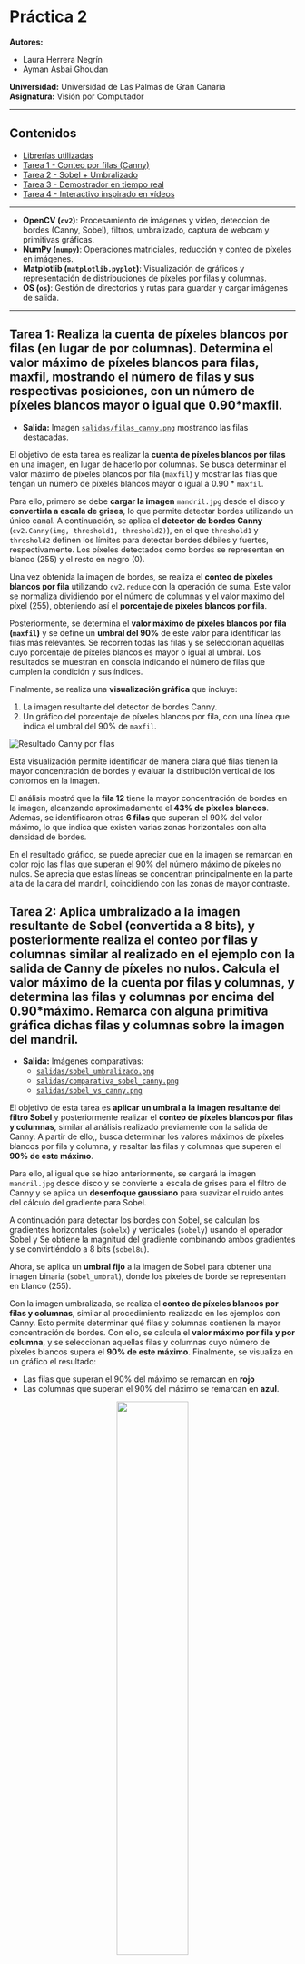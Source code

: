 # Práctica 2

**Autores:**  
- Laura Herrera Negrín  
- Ayman Asbai Ghoudan

**Universidad:** Universidad de Las Palmas de Gran Canaria  
**Asignatura:** Visión por Computador  

---
## Contenidos
- [Librerías utilizadas](#librerias)
- [Tarea 1 - Conteo por filas (Canny)](#tarea1)
- [Tarea 2 - Sobel + Umbralizado](#tarea2)
- [Tarea 3 - Demostrador en tiempo real](#tarea3)
- [Tarea 4 - Interactivo inspirado en vídeos](#tarea4)

---
<a name= "librerias"></a>
- **OpenCV (`cv2`)**: Procesamiento de imágenes y vídeo, detección de bordes (Canny, Sobel), filtros, umbralizado, captura de webcam y primitivas gráficas.  
- **NumPy (`numpy`)**: Operaciones matriciales, reducción y conteo de píxeles en imágenes.  
- **Matplotlib (`matplotlib.pyplot`)**: Visualización de gráficos y representación de distribuciones de píxeles por filas y columnas.  
- **OS (`os`)**: Gestión de directorios y rutas para guardar y cargar imágenes de salida.  
---

<a name="tarea1"></a>
## Tarea 1: Realiza la cuenta de píxeles blancos por filas (en lugar de por columnas). Determina el valor máximo de píxeles blancos para filas, maxfil, mostrando el número de filas y sus respectivas posiciones, con un número de píxeles blancos mayor o igual que 0.90*maxfil.
- **Salida:** Imagen [`salidas/filas_canny.png`](salidas/filas_canny.png) mostrando las filas destacadas.

El objetivo de esta tarea es realizar la **cuenta de píxeles blancos por filas** en una imagen, en lugar de hacerlo por columnas. Se busca determinar el valor máximo de píxeles blancos por fila (`maxfil`) y mostrar las filas que tengan un número de píxeles blancos mayor o igual a 0.90 * `maxfil`.

Para ello, primero se debe **cargar la imagen** `mandril.jpg` desde el disco y **convertirla a escala de grises**, lo que permite detectar bordes utilizando un único canal. A continuación, se aplica el **detector de bordes Canny** (`cv2.Canny(img, threshold1, threshold2)`), en el que `threshold1` y `threshold2` definen los límites para detectar bordes débiles y fuertes, respectivamente. Los píxeles detectados como bordes se representan en blanco (255) y el resto en negro (0).

Una vez obtenida la imagen de bordes, se realiza el **conteo de píxeles blancos por fila** utilizando `cv2.reduce` con la operación de suma. Este valor se normaliza dividiendo por el número de columnas y el valor máximo del píxel (255), obteniendo así el **porcentaje de píxeles blancos por fila**.  

Posteriormente, se determina el **valor máximo de píxeles blancos por fila (`maxfil`)** y se define un **umbral del 90%** de este valor para identificar las filas más relevantes. Se recorren todas las filas y se seleccionan aquellas cuyo porcentaje de píxeles blancos es mayor o igual al umbral. Los resultados se muestran en consola indicando el número de filas que cumplen la condición y sus índices.

Finalmente, se realiza una **visualización gráfica** que incluye:  
1. La imagen resultante del detector de bordes Canny.  
2. Un gráfico del porcentaje de píxeles blancos por fila, con una línea que indica el umbral del 90% de `maxfil`.

![Resultado Canny por filas](salidas/filas_canny.png)

Esta visualización permite identificar de manera clara qué filas tienen la mayor concentración de bordes y evaluar la distribución vertical de los contornos en la imagen.

El análisis mostró que la **fila 12** tiene la mayor concentración de bordes en la imagen, alcanzando aproximadamente el **43% de píxeles blancos**. Además, se identificaron otras **6 filas** que superan el 90% del valor máximo, lo que indica que existen varias zonas horizontales con alta densidad de bordes. 

En el resultado gráfico, se puede apreciar que en la imagen se remarcan en color rojo las filas que superan el 90% del número máximo de píxeles no nulos. Se aprecia que estas líneas se concentran principalmente en la parte alta de la cara del mandril, coincidiendo con las zonas de mayor contraste.

<a name="tarea2"></a>
## Tarea 2: Aplica umbralizado a la imagen resultante de Sobel (convertida a 8 bits), y posteriormente realiza el conteo por filas y columnas similar al realizado en el ejemplo con la salida de Canny de píxeles no nulos. Calcula el valor máximo de la cuenta por filas y columnas, y determina las filas y columnas por encima del 0.90*máximo. Remarca con alguna primitiva gráfica dichas filas y columnas sobre la imagen del mandril. 
- **Salida:** Imágenes comparativas:
  - [`salidas/sobel_umbralizado.png`](salidas/sobel_umbralizado.png)
  - [`salidas/comparativa_sobel_canny.png`](salidas/comparativa_sobel_canny.png)
  - [`salidas/sobel_vs_canny.png`](salidas/sobel_vs_canny.png)

El objetivo de esta tarea es **aplicar un umbral a la imagen resultante del filtro Sobel** y posteriormente realizar el **conteo de píxeles blancos por filas y columnas**, similar al análisis realizado previamente con la salida de Canny. A partir de ello,, busca determinar los valores máximos de píxeles blancos por fila y columna, y resaltar las filas y columnas que superen el **90% de este máximo**.

Para ello, al igual que se hizo anteriormente, se cargará la imagen `mandril.jpg` desde disco y se convierte a escala de grises para el filtro de Canny y se aplica un **desenfoque gaussiano** para suavizar el ruido antes del cálculo del gradiente para Sobel.

A continuación para detectar los bordes con Sobel, se calculan los gradientes horizontales (`sobelx`) y verticales (`sobely`) usando el operador Sobel y  Se obtiene la magnitud del gradiente combinando ambos gradientes y se convirtiéndolo a 8 bits (`sobel8u`).  

Ahora, se aplica un **umbral fijo** a la imagen de Sobel para obtener una imagen binaria (`sobel_umbral`), donde los píxeles de borde se representan en blanco (255).

Con la imagen umbralizada, se realiza el **conteo de píxeles blancos por filas y columnas**, similar al procedimiento realizado en los ejemplos con Canny. Esto permite determinar qué filas y columnas contienen la mayor concentración de bordes. Con ello, se calcula el **valor máximo por fila y por columna**, y se seleccionan aquellas filas y columnas cuyo número de píxeles blancos supera el **90% de este máximo**.
Finalmente, se visualiza en un gráfico el resultado:
   - Las filas que superan el 90% del máximo se remarcan en **rojo** 
   - Las columnas que superan el 90% del máximo se remarcan en **azul**.

<div align="center">
  <img src="salidas/sobel_umbralizado.png" width="50%">
</div>

Se han remarcado más filas que columnas, lo que se puede concluir que, tras umbralizar la imagen, los bordes horizontales son más predominantes que los verticales. Esto indica que hay más cambios de intensidad a lo largo de la dirección vertical (generando bordes horizontales) que a lo largo de la dirección horizontal. En la imagen del mandril, esto se traduce en que los rasgos faciales y las zonas de contraste, como la frente, los ojos o el pelaje, presentan transiciones de intensidad más marcadas horizontalmente.

### ¿Cómo se comparan los resultados obtenidos a partir de Sobel y Canny?
Para responder a esta pregunta, se ha seguido un procedimiento similar al que se hizo con Sobel para Canny:
1. Convertir la imagen a una escala de grises para detectar los bordes.
2. Aplicar el algoritmo de Canny para detectar los bordes de la imagen.
3. Calcular los valores máximos de los bordes a lo olargo de cada columna y fila.
4. Aplicar un umbral del 90% del valor mázimo para identificar qué filas y columnas son lass más significaticas.

Con ello, se obtuvo una visualización comparativa que permite apreciar las diferencias en la detección de bordes entre ambos métodos:

![Comparativa Sobel y Canny](salidas/sobel_vs_canny.png)

Numéricamente, los resultados son los siguientes:

| Método | Max píxeles por fila | Filas ≥ 0.9·max | Max píxeles por columna | Columnas ≥ 0.9·max |
| ------ | -------------------- | --------------- | ----------------------- | ------------------ |
| Sobel  | 0.3320               | 13              | 0.2969                  | 3                  |
| Canny  | 0.4297               | 7               | 0.3652                  | 19                 |

**Distribución y calidad de los bordes**
* Sobel detecta principalmente bordes horizontales, generando contornos gruesos y dispersos, con más ruido y redundancia.
* Canny resalta bordes finos, continuos y precisos, especialmente verticales, centrados en los contornos relevantes (ojos, hocico, contorno facial).

**Interpretación visual**
* En las imágenes con líneas, se observa que Sobel marca más filas dispersas, mientras que Canny resalta las columnas principales y los contornos importantes.
* Esto refleja la mayor selectividad y robustez del detector de Canny frente a Sobel umbralizado.

**Conclusión final**
* Sobel ofrece un panorama amplio de cambios de intensidad, marcando más filas dispersas.
* Canny es más selectivo, resaltando columnas principales y contornos estructurales importantes.
  
Se puede concluir que Sobel proporciona un mapeo más amplio de bordes, especialmente horizontales aunque con algo ruido, mientras que Canny concentra su detección en bordes significativos y continuos, ofreciendo una visión más limpia y estructural de la imagen.

<a name="tarea3"></a>
## Tarea 3: Proponer un demostrador que capture las imágenes de la cámara, y les permita exhibir lo aprendido en estas dos prácticas ante quienes no cursen la asignatura :). Es por ello que además de poder mostrar la imagen original de la webcam, permita cambiar de modo, incluyendo al menos dos procesamientos diferentes como resultado de aplicar las funciones de OpenCV trabajadas hasta ahora.
- **Modo de uso:** Teclas `1`, `2`, `3` para cambiar de modo; `ESC` para salir.

El objetivo de esta tarea es aplicar los conocimientos adquiridos en las prácticas anteriores. Para ello, se capturará vídeo desde la webcam y se aplicarán distintos efectos visuales en tiempo real.

El programa permitirá alternar entre diferentes modos de visualización utilizando el teclado:
* `1` → Modo original: muestra la imagen de la webcam sin ningún efecto, tal como se captura.
* `2` → Modo pixelado con mapa de colores: reduce la resolución de la imagen para crear un efecto de pixelado y, posteriormente, aplica un mapa de colores para resaltar las diferentes intensidades.
* `3` → Modo bordes en color: detecta los bordes de la imagen utilizando el algoritmo de Canny con distintos umbrales y los colorea en azul, verde y rojo, superponiéndolos sobre la imagen original.

Además, en la parte inferior de la ventana se mostrarán instrucciones sobre cómo cambiar de modo y cómo salir del programa.
> Para **salir del programa**, se debe presionar la `tecla ESC`.

#### Modos de visualización

**Modo 1: Original**

Este modo muestra el vídeo capturado por la webcam sin aplicar ningún efecto, simplemente mostrando la imagen tal como se recibe.
```python
vista = frame.copy()
```

**Modo 2: Pixelado + color**
1. Se reduce la resolución de la imagen para crear un efecto pixelado.
2. Luego se escala de nuevo al tamaño original.
3. Finalmente se aplica un mapa de color JET, que colorea la imagen según intensidad.
  ```python
   cv2.applyColorMap(imagen, cv2.COLORMAP_JET)
   ```

**Modo 3: Bordes de movimiento en color**
1. Convierte la imagen a escala de grises.
2. Aplica un desenfoque gaussiano para reducir ruido.
3. Detecta bordes usando Canny con diferentes umbrales:   
   - Azul: 30–60
   - Verde: 60–120
   - Rojo: 120–240
  ```python
   cv2.Canny(imagen, minVal, maxVal)
   ```
4. Superpone los bordes coloreados sobre la imagen original con distintas transparencias.
  ```python
   cv2.addWeighted(img1, alpha, img2, beta, gamma)
   ```

<a name="tarea4"></a>
## Tarea 4: Tras ver los vídeos [My little piece of privacy](https://www.niklasroy.com/project/88/my-little-piece-of-privacy), [Messa di voce](https://youtu.be/GfoqiyB1ndE?feature=shared) y [Virtual air guitar](https://youtu.be/FIAmyoEpV5c?feature=shared) proponer un demostrador reinterpretando la parte de procesamiento de la imagen, tomando como punto de partida alguna de dichas instalaciones.
El objetivo de esta práctica es explorar cómo el movimiento del usuario frente a la cámara puede transformarse en elementos visuales dinámicos, creando una experiencia interactiva en tiempo real. Para ello, tomando como inspiración los vídeos de referencia, el demostrador:  
- Detecta **objetos en movimiento** mediante sustracción de fondo.  
- Genera **elementos gráficos dinámicos** (círculos de colores) en la posición del movimiento detectado.  
- Permite una **visualización interactiva** mostrando tanto la máscara de movimiento como la imagen real con los elementos gráficos superpuestos.  

Para comenzar, se captura video desde la **webcam** y se aplica un **sustractor de fondo** basado en mezcla de gaussianas (`cv2.createBackgroundSubtractorMOG2`). Este genera una **máscara binaria** que resalta los cambios entre frames, detectando objetos en movimiento. La configuración utilizada (`history=100, varThreshold=80, detectShadows=False`) permite un equilibrio entre sensibilidad y estabilidad, evitando que pequeños ruidos generen falsas detecciones.

A partir de la **máscara de movimiento**, se buscan contornos que representen las **áreas de mayor actividad**. Solo se consideran aquellos contornos cuyo área supere un **umbral mínimo** (1000 píxeles), descartando pequeñas variaciones que podrían interferir con la interacción visual.

Cada contorno identificado genera un círculo de color en la posición central del contorno. Estos tienen un tamaño fijo (`RADIUS = 15`) y un tiempo de vida limitado (`LIFETIME = 50 frames`), lo que crea un efecto visual dinámico: los elementos aparecen cuando hay movimiento y desaparecen progresivamente, generando un rastro visual según la actividad del usuario.

Cada círculo se almacena en la **lista `circles`**, donde se guarda toda la información necesaria para su visualización y gestión: la posición `(x, y)` del centro, el **radio** del círculo, su **color** y el **tiempo de vida restante** (en frames). En cada iteración del bucle principal, se dibujan todos los círculos presentes en la lista y se decrementa su tiempo de vida. Cuando un círculo alcanza cero, se elimina de la lista, lo que permite que los elementos visuales **aparezcan y desaparezcan de forma fluida** manteniendo la interactividad.  

La visualización del demostrador se realiza de manera interactiva: se muestra lado a lado la máscara de movimiento con las zonas que cambian respecto al fondo y la imagen real con los círculos superpuestos. Esto permite al usuario observar simultáneamente cómo se detecta el movimiento y cómo este se traduce en elementos visuales, cerrando el ciclo de interacción.

> Uso de la IA:
- Explicación de algunas funciones de las librerías **OpenCV** y **MatplotLib**
- Estructura y redacción del Readme
